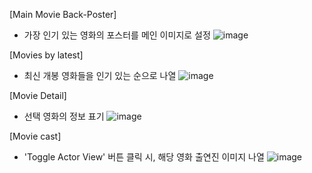 [Main Movie Back-Poster]
- 가장 인기 있는 영화의 포스터를 메인 이미지로 설정
![image](https://user-images.githubusercontent.com/75067573/120634170-e70d7980-c4a5-11eb-9533-2826821c405b.png)

[Movies by latest]
- 최신 개봉 영화들을 인기 있는 순으로 나열
![image](https://user-images.githubusercontent.com/75067573/120634353-1c19cc00-c4a6-11eb-95a5-a2e4be6e50c9.png)

[Movie Detail]
- 선택 영화의 정보 표기 
![image](https://user-images.githubusercontent.com/75067573/120634446-38b60400-c4a6-11eb-8b9e-f31953930f91.png)

[Movie cast]
- 'Toggle Actor View' 버튼 클릭 시, 해당 영화 출연진 이미지 나열
![image](https://user-images.githubusercontent.com/75067573/120634487-44092f80-c4a6-11eb-8e21-76703a5987e2.png)
